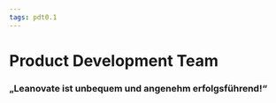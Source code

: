 ```yaml
---
tags: pdt0.1
---
```


# Product Development Team

### „Leanovate ist unbequem und angenehm erfolgsführend!“
